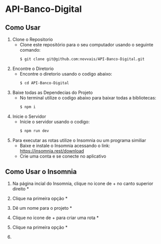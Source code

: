 # API-Banco-Digital

## Como Usar

1. Clone o Repositorio
   * Clone este repositório para o seu computador usando o seguinte comando:
     ```bash
     $ git clone git@github.com:novvais/API-Banco-Digital.git

2. Encontre o Diretorio
   * Encontre o diretorio usando o codigo abaixo:
     ```bash
     $ cd API-Banco-Digital
     
3. Baixe todas as Dependecias do Projeto
   * No terminal utilize o codigo abaixo para baixar todas a bibliotecas:
     ```bash
     $ npm i

4. Inicie o Servidor
   * Inicie o servidor usando o codigo:
     ```bash
     $ npm run dev

5. Para executar as rotas utilize o Insomnia ou um programa similiar
   * Baixe e instale o Insomnia acessando o link: https://insomnia.rest/download
   * Crie uma conta e se conecte no aplicativo
      
## Como Usar o Insomnia

1. Na página incial do Insomnia, clique no icone de + no canto superior direito
   *

2. Clique na primeira opção
   *

3. Dê um nome para o projeto
   *

4. Clique no icone de + para criar uma rota
   *

5. Clique na primeira opção
   *

6.
